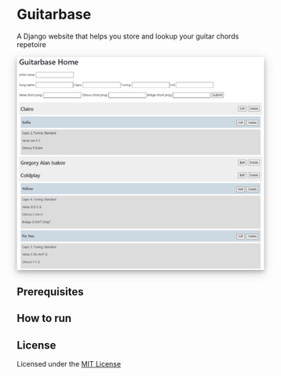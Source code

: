 # Guitarbase

A Django website that helps you store and lookup your guitar chords repetoire  
<br>
<img src="readme_image.png" width="800" style="box-shadow: 0 4px 8px 0 rgba(0, 0, 0, 0.2), 0 6px 20px 0 rgba(0, 0, 0, 0.19);">
<br>
## Prerequisites

## How to run

## License

Licensed under the [MIT License](LICENSE)  